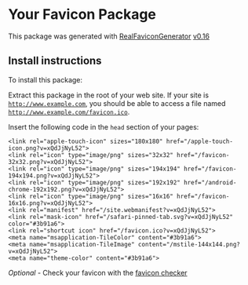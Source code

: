 # Your Favicon Package

This package was generated with [RealFaviconGenerator](https://realfavicongenerator.net/) [v0.16](https://realfavicongenerator.net/change_log#v0.16)

## Install instructions

To install this package:

Extract this package in the root of your web site. If your site is <code>http://www.example.com</code>, you should be able to access a file named <code>http://www.example.com/favicon.ico</code>.

Insert the following code in the `head` section of your pages:

    <link rel="apple-touch-icon" sizes="180x180" href="/apple-touch-icon.png?v=xQdJjNyL52">
    <link rel="icon" type="image/png" sizes="32x32" href="/favicon-32x32.png?v=xQdJjNyL52">
    <link rel="icon" type="image/png" sizes="194x194" href="/favicon-194x194.png?v=xQdJjNyL52">
    <link rel="icon" type="image/png" sizes="192x192" href="/android-chrome-192x192.png?v=xQdJjNyL52">
    <link rel="icon" type="image/png" sizes="16x16" href="/favicon-16x16.png?v=xQdJjNyL52">
    <link rel="manifest" href="/site.webmanifest?v=xQdJjNyL52">
    <link rel="mask-icon" href="/safari-pinned-tab.svg?v=xQdJjNyL52" color="#3b91a6">
    <link rel="shortcut icon" href="/favicon.ico?v=xQdJjNyL52">
    <meta name="msapplication-TileColor" content="#3b91a6">
    <meta name="msapplication-TileImage" content="/mstile-144x144.png?v=xQdJjNyL52">
    <meta name="theme-color" content="#3b91a6">

*Optional* - Check your favicon with the [favicon checker](https://realfavicongenerator.net/favicon_checker)
